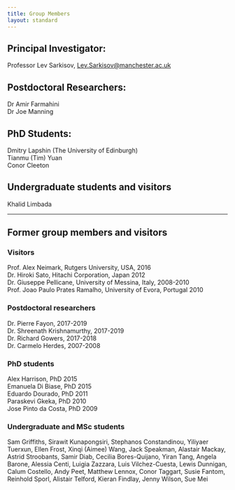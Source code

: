 ```yaml
---
title: Group Members
layout: standard
---
```


## Principal Investigator:
Professor Lev Sarkisov, Lev.Sarkisov@manchester.ac.uk

## Postdoctoral Researchers:
Dr Amir Farmahini <br>
Dr Joe Manning

## PhD Students:
Dmitry Lapshin (The University of Edinburgh) <br>
Tianmu (Tim) Yuan <br>
Conor Cleeton <br>

## Undergraduate students and visitors
Khalid Limbada

<hr>

## Former group members and visitors
### Visitors
Prof. Alex Neimark, Rutgers University, USA, 2016 <br>
Dr. Hiroki Sato, Hitachi Corporation, Japan 2012 <br>
Dr. Giuseppe Pellicane, University of Messina, Italy, 2008-2010 <br>
Prof. Joao Paulo Prates Ramalho, University of Evora, Portugal 2010 <br>

### Postdoctoral researchers
Dr. Pierre Fayon, 2017-2019 <br>
Dr. Shreenath Krishnamurthy, 2017-2019 <br>
Dr. Richard Gowers, 2017-2018 <br>
Dr. Carmelo Herdes, 2007-2008 <br>

### PhD students
Alex Harrison, PhD 2015 <br>
Emanuela Di Biase, PhD 2015 <br>
Eduardo Dourado, PhD 2011 <br> 
Paraskevi Gkeka, PhD 2010 <br>
Jose Pinto da Costa, PhD 2009 <br>

### Undergraduate and MSc students
Sam Griffiths, Sirawit Kunapongsiri, Stephanos Constandinou, Yiliyaer Tuerxun, Ellen Frost, Xinqi (Aimee) Wang, Jack Speakman, Alastair Mackay, Astrid Stroobants, Samir Diab, Cecilia Bores-Quijano, Yiran Tang, Angela Barone, Alessia Centi, Luigia Zazzara, Luis Vilchez-Cuesta, Lewis Dunnigan, Calum Costello, Andy Peet, Matthew Lennox, Conor Taggart, Susie Fantom, Reinhold Sporl, Alistair Telford, Kieran Findlay, Jenny Wilson, Sue Mei
